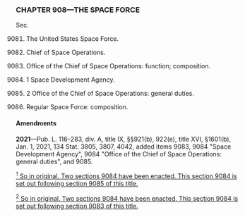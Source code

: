 ### **CHAPTER 908—THE SPACE FORCE** ###

Sec.

9081. The United States Space Force.

9082. Chief of Space Operations.

9083. Office of the Chief of Space Operations: function; composition.

9084. 1 Space Development Agency.

9084. 2 Office of the Chief of Space Operations: general duties.

9085. Regular Space Force: composition.

#### Amendments ####

**2021**—Pub. L. 116–283, div. A, title IX, §§921(b), 922(e), title XVI, §1601(b), Jan. 1, 2021, 134 Stat. 3805, 3807, 4042, added items 9083, 9084 "Space Development Agency", 9084 "Office of the Chief of Space Operations: general duties", and 9085.

[<sup>1</sup> So in original. Two sections 9084 have been enacted. This section 9084 is set out following section 9085 of this title.](#CHAPTER908_1)

[<sup>2</sup> So in original. Two sections 9084 have been enacted. This section 9084 is set out following section 9083 of this title.](#CHAPTER908_2)